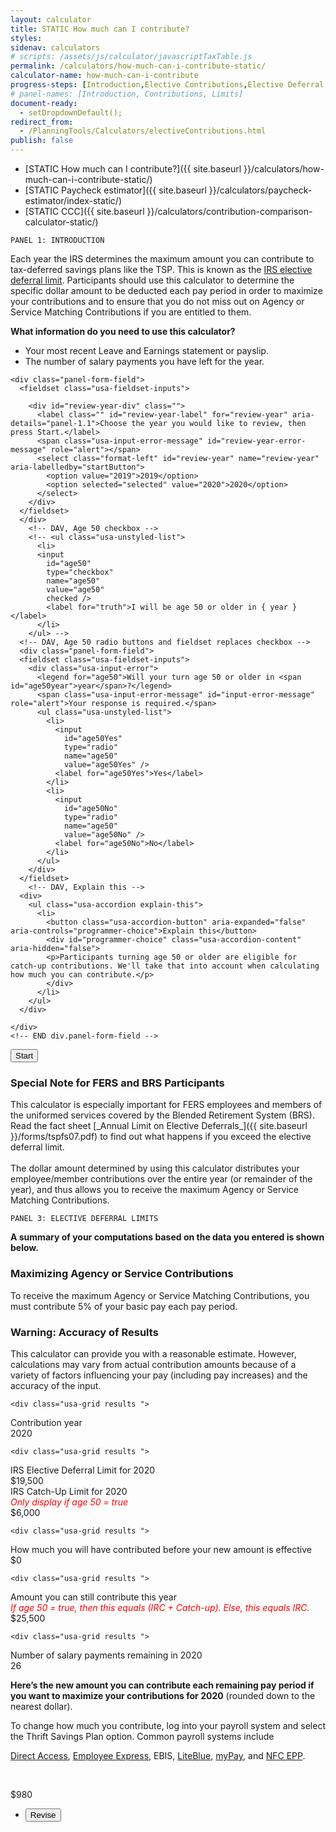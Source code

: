 ```yaml
---
layout: calculator
title: STATIC How much can I contribute?
styles:
sidenav: calculators
# scripts: /assets/js/calculator/javascriptTaxTable.js
permalink: /calculators/how-much-can-i-contribute-static/
calculator-name: how-much-can-i-contribute
progress-steps: [Introduction,Elective Contributions,Elective Deferral Limits]
# panel-names: [Introduction, Contributions, Limits]
document-ready:
  - setDropdownDefault();
redirect_from:
  - /PlanningTools/Calculators/electiveContributions.html
publish: false
---
```

- [STATIC How much can I contribute?]({{ site.baseurl }}/calculators/how-much-can-i-contribute-static/)
- [STATIC Paycheck estimator]({{ site.baseurl }}/calculators/paycheck-estimator/index-static/)
- [STATIC CCC]({{ site.baseurl }}/calculators/contribution-comparison-calculator-static/)

<code id="panel1">PANEL 1: INTRODUCTION</code>

<div id="panel-1" class="calculator-panel" style="display: block;">
  <p>Each year the IRS determines the maximum amount you can contribute to tax-deferred savings plans like the TSP. This is known as the <a href="/making-contributions/contribution-limits/">IRS elective deferral limit</a>. Participants should use this calculator to determine the specific dollar amount to be deducted each pay period in order to maximize your contributions and to ensure that you do not miss out on Agency or Service Matching Contributions if you are entitled to them.</p>
  <p><strong>What information do you need to use this calculator?</strong></p>

  <ul>
    <li>Your most recent Leave and Earnings statement or payslip.</li>
    <li>The number of salary payments you have left for the year.</li>
  </ul>
<section class="calculator-panel">
  <!-- <div class="dotted-line"></div> -->
    <div><a name="review-year-anchor"></a></div>

    <div class="panel-form-field">
      <fieldset class="usa-fieldset-inputs">

        <div id="review-year-div" class="">
          <label class="" id="review-year-label" for="review-year" aria-details="panel-1.1">Choose the year you would like to review, then press Start.</label>
          <span class="usa-input-error-message" id="review-year-error-message" role="alert"></span>
          <select class="format-left" id="review-year" name="review-year" aria-labelledby="startButton">
            <option value="2019">2019</option>
            <option selected="selected" value="2020">2020</option>
          </select>
        </div>
      </fieldset>
      </div>
        <!-- DAV, Age 50 checkbox -->
        <!-- <ul class="usa-unstyled-list">
          <li>
          <input
            id="age50"
            type="checkbox"
            name="age50"
            value="age50"
            checked />
            <label for="truth">I will be age 50 or older in { year }</label>
          </li>
        </ul> -->
      <!-- DAV, Age 50 radio buttons and fieldset replaces checkbox -->
      <div class="panel-form-field">
      <fieldset class="usa-fieldset-inputs">
        <div class="usa-input-error">
          <legend for="age50">Will your turn age 50 or older in <span id="age50year">year</span>?</legend>
          <span class="usa-input-error-message" id="input-error-message" role="alert">Your response is required.</span>
          <ul class="usa-unstyled-list">
            <li>
              <input
                id="age50Yes"
                type="radio"
                name="age50"
                value="age50Yes" />
              <label for="age50Yes">Yes</label>
            </li>
            <li>
              <input
                id="age50No"
                type="radio"
                name="age50"
                value="age50No" />
              <label for="age50No">No</label>
            </li>
          </ul>
        </div>
      </fieldset>
        <!-- DAV, Explain this -->
      <div>
        <ul class="usa-accordion explain-this">
          <li>
            <button class="usa-accordion-button" aria-expanded="false" aria-controls="programmer-choice">Explain this</button>
            <div id="programmer-choice" class="usa-accordion-content" aria-hidden="false">
            <p>Participants turning age 50 or older are eligible for catch-up contributions. We'll take that into account when calculating how much you can contribute.</p>
            </div>
          </li>
        </ul>
      </div>

    </div>
    <!-- END div.panel-form-field -->
</section>
  <p>
  <button id="startButton" class="usa-button " href="javascript:void(0);" title="" onclick="processPanel(1, 0, 2, 0); return false;">Start</button>
  </p>

  <div class="usa-alert  usa-alert-info ">
  <div class="usa-alert-body">
  <h3 class="usa-alert-heading">Special Note for FERS and BRS Participants</h3>
  <p class="usa-alert-text" markdown="1">
  This calculator is especially important for FERS employees and members of the
  uniformed services covered by the Blended Retirement System (BRS). Read the fact sheet [_Annual Limit on Elective Deferrals_]({{ site.baseurl }}/forms/tspfs07.pdf) to find out what happens if you exceed the elective deferral limit.<br /><br />
  The dollar amount determined by using this calculator distributes your employee/member contributions over the entire year (or remainder of the year), and thus allows you to receive the maximum Agency or Service Matching Contributions.
  </p>
  </div>
  </div>

</div>
<!-- END panel-1 -->

<code id="panel3">PANEL 3: ELECTIVE DEFERRAL LIMITS</code>

<div id="panel-3" class="calculator-panel" style="">

  <p><strong>A summary of your computations based on the data you entered is shown below.</strong></p>

  <div class="usa-alert  usa-alert-info ">
    <div class="usa-alert-body">
        <h3 class="usa-alert-heading">Maximizing Agency or Service Contributions</h3>
        <p class="usa-alert-text">To receive the maximum Agency or Service Matching Contributions, you must contribute 5% of your basic pay each pay period.</p>
    </div>
</div>

  <div class="usa-alert  usa-alert-info ">
    <div class="usa-alert-body">
        <h3 class="usa-alert-heading">Warning: Accuracy of Results</h3>
        <p class="usa-alert-text">This calculator can provide you with a reasonable estimate. However, calculations may vary from actual contribution amounts because of a variety of factors influencing your pay (including pay increases) and the accuracy of the input.</p>
    </div>
</div>

  <div class="results-grid-frame">

    <div class="usa-grid results ">

  <div class="usa-width-two-thirds ">Contribution year<br></div>
  <div class="usa-width-one-third "><span id="contribution-year"><span class="year-choosen">2020</span></span></div>
</div>

    <div class="usa-grid results ">

  <div class="usa-width-two-thirds ">IRS Elective Deferral Limit for <span class="year-choosen">2020</span><br></div>
  <div class="usa-width-one-third "><span id="deferral-limit">$19,500</span></div>
</div>
<!-- DAV, Catch-up contributions limit if age 50 = true -->
<div class="usa-grid results ">

<div class="usa-width-two-thirds ">IRS Catch-Up Limit for <span class="year-choosen">2020</span><br><span style="color: red"><em>Only display if age 50 = true</em></span></div>
<div class="usa-width-one-third "><span id="deferral-limit">$6,000</span></div>
</div>

    <div class="usa-grid results ">

  <div class="usa-width-two-thirds ">How much you will have contributed before your new amount is effective<br></div>
  <div class="usa-width-one-third "><span id="total-contributed">$0</span></div>
</div>

    <div class="usa-grid results ">
<!-- DAV, IRC + Catch-up contributions limit if age 50 = true -->
  <div class="usa-width-two-thirds ">Amount you can still contribute this year<br><span style="color: red"><em>If age 50 = true, then this equals (IRC + Catch-up). Else, this equals IRC.</em></span></div>
  <div class="usa-width-one-third "><span id="amount-available">$25,500</span> </div>
</div>

    <div class="usa-grid results ">

  <div class="usa-width-two-thirds ">Number of salary payments remaining in <span class="year-choosen">2020</span><br></div>
  <div class="usa-width-one-third "><span id="payments-remaining">26</span></div>
</div>

  <div class="usa-grid results ">
  <div class="usa-width-two-thirds ">
  <p><strong>Here’s the new amount you can contribute each remaining pay period if you want to maximize your contributions for <span class="year-choosen">2020</span></strong> (rounded down to the nearest dollar).</p>

  <p>To change how much you contribute, log into your payroll system and select the Thrift Savings Plan option. Common payroll systems include</p>

<p><a href="/exit/?idx=47" rel="nofollow">Direct Access</a>, <a href="/exit/?idx=7" rel="nofollow">Employee Express</a>, EBIS, <a href="/exit/?idx=8" rel="nofollow">LiteBlue</a>, <a href="/exit/?idx=6" rel="nofollow">myPay</a>, and <a href="/exit/?idx=9" rel="nofollow">NFC EPP</a>.</p>

<br></div>
<!-- DAV, (IRC + Catch-up contributions limit) / (pay periods remaining) if age 50 = true -->
  <div class="usa-width-one-third "><span id="new-contribution">$980</span></div>
</div>
  </div>
  <nav><ul class="navigation-buttons">
<li>
<button class="usa-button " href="javascript:void(0);" title="" onclick="showPanel(2); return false;">Revise</button>
</li>
</ul></nav>

</div>
